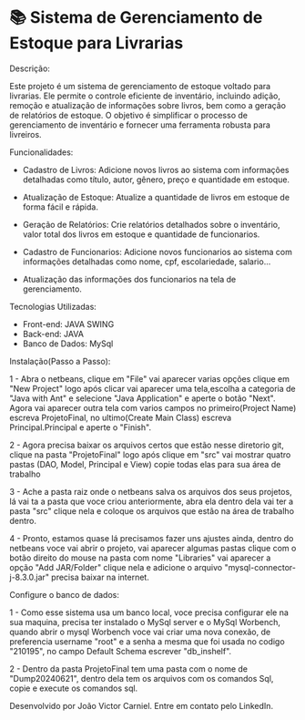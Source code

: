 # 📚 Sistema de Gerenciamento de Estoque para Livrarias

Descrição: 

Este projeto é um sistema de gerenciamento de estoque voltado para livrarias. Ele permite o controle eficiente de inventário, incluindo adição, remoção e atualização de informações sobre livros, bem como a geração de relatórios de estoque. O objetivo é simplificar o processo de gerenciamento de inventário e fornecer uma ferramenta robusta para livreiros.

Funcionalidades:

- Cadastro de Livros: Adicione novos livros ao sistema com informações detalhadas como título, autor, gênero, preço e quantidade em estoque.

- Atualização de Estoque: Atualize a quantidade de livros em estoque de forma fácil e rápida.

- Geração de Relatórios: Crie relatórios detalhados sobre o inventário, valor total dos livros em estoque e quantidade de funcionarios.

- Cadastro de Funcionarios: Adicione novos funcionarios ao sistema com informações detalhadas como nome, cpf, escolariedade, salario...

- Atualização das informações dos funcionarios na tela de gerenciamento.


Tecnologias Utilizadas:

- Front-end: JAVA SWING
- Back-end: JAVA
- Banco de Dados: MySql

Instalação(Passo a Passo):

1 - Abra o netbeans, clique em "File" vai aparecer varias opções clique em "New Project" logo após clicar vai aparecer uma tela,escolha a categoria de "Java with Ant" e selecione "Java Application" e aperte o botão "Next". Agora vai aparecer outra tela com varios campos no primeiro(Project Name) escreva ProjetoFinal, no ultimo(Create Main Class) escreva Principal.Principal e aperte o "Finish".

2 - Agora precisa baixar os arquivos certos que estão nesse diretorio git, clique na pasta "ProjetoFinal" logo após clique em "src" vai mostrar quatro pastas (DAO, Model, Principal e View) copie todas elas para sua área de trabalho

3 - Ache a pasta raiz onde o netbeans salva os arquivos dos seus projetos, lá vai ta a pasta que voce criou anteriormente, abra ela dentro dela vai ter a pasta "src" clique nela e coloque os arquivos que estão na área de trabalho dentro.

4 - Pronto, estamos quase lá precisamos fazer uns ajustes ainda, dentro do netbeans voce vai abrir o projeto, vai aparecer algumas pastas clique com o botão direito do mouse na pasta com nome "Libraries" vai aparecer a opção "Add JAR/Folder" clique nela e adicione o arquivo "mysql-connector-j-8.3.0.jar" precisa baixar na internet.

Configure o banco de dados:

1 - Como esse sistema usa um banco local, voce precisa configurar ele na sua maquina, precisa ter instalado o MySql server e o MySql Worbench, quando abrir o mysql Worbench voce vai criar uma nova conexão, de preferencia username "root" e a senha a mesma que foi usada no codigo "210195", no campo Default Schema escrever "db_inshelf".

2 - Dentro da pasta ProjetoFinal tem uma pasta com o nome de "Dump20240621", dentro dela tem os arquivos com os comandos Sql, copie e execute os comandos sql.

Desenvolvido por João Victor Carniel. Entre em contato pelo LinkedIn.
